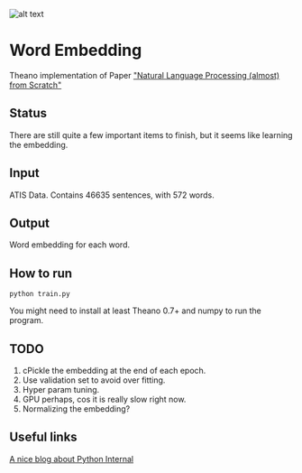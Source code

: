 ![alt text](https://travis-ci.org/wenjiesha/word_embedding.svg?branch=master "Continuous test status")
# Word Embedding
Theano implementation of Paper ["Natural Language Processing (almost) from Scratch"](http://arxiv.org/pdf/1103.0398v1.pdf)

## Status
There are still quite a few important items to finish, but it seems like learning the embedding.

## Input
ATIS Data. Contains 46635 sentences, with 572 words.

## Output
Word embedding for each word.

## How to run
```shell
python train.py
```

You might need to install at least Theano 0.7+ and numpy to run the program.

## TODO
1. cPickle the embedding at the end of each epoch.
2. Use validation set to avoid over fitting.
3. Hyper param tuning.
4. GPU perhaps, cos it is really slow right now.
5. Normalizing the embedding?

## Useful links
[A nice blog about Python Internal](https://jakevdp.github.io/blog/2014/05/09/why-python-is-slow/)
